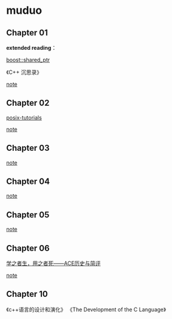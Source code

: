 # muduo

## Chapter 01

**extended reading**：

[boost::shared_ptr](https://www.boost.org/doc/libs/1_81_0/libs/smart_ptr/doc/html/smart_ptr.html)

《C++ 沉思录》

[note](Chapter%2001.md)

## Chapter 02

[posix-tutorials](https://github.com/LLNL/HPC-Tutorials/tree/main/posix)

[note](Chapter%2002.md)

## Chapter 03

[note](Chapter%2003.md)

## Chapter 04

[note](Chapter%2004.md)

## Chapter 05

[note](Chapter%2005.md)

## Chapter 06

[学之者生，用之者死——ACE历史与简评](https://blog.csdn.net/Solstice/article/details/5364096)

[note](Chapter%2006.md)

## Chapter 10

《c++语言的设计和演化》
《The Development of the C Language》






